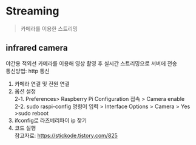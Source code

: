 # Streaming
>카메라를 이용한 스트리밍

## infrared camera
야간용 적외선 카메라를 이용해 영상 촬영 후 실시간 스트리밍으로 서버에 전송 </br>
통신방법: http 통신</br>
1. 카메라 연결 및 전원 연결 </br>
2. 옵션 설정 </br>
2-1. Preferences> Raspberry Pi Configuration 접속 > Camera enable </br>
2-2. sudo raspi-config 명령어 입력 > Interface Options > Camera > Yes >sudo reboot </br>
3. ifconfig로 라즈베리파이 ip 찾기 </br>
4. 코드 실행</br>
참고자료: https://stickode.tistory.com/825 </br>

